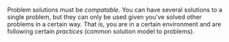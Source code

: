 
Problem solutions must be _compatable_. You can have several solutions to a single problem, but they can only be used given you've solved other problems in a certain way. That is, you are in a certain environment and are following certain _practices_ (common solution model to problems).
